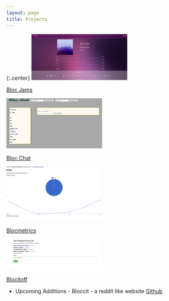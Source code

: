 ```yaml
---
layout: page
title: Projects
---
```


{:.center}
<img src="/assets/images/BlocJamsAngularSS.png" height="50%" width="50%">

[Bloc Jams](/projects/blocjams)


<img src="/assets/images/bloc_chat.png" height="50%" width="50%">

[Bloc Chat](/projects/blocchat)


<img src="/assets/images/blocmetrics.png" height="50%" width="50%">

[Blocmetrics](/projects/blocmetrics)


<img src="/assets/images/blocitoff.png" height="50%" width="50%">

[Blocitoff](/projects/blocitoff)

- Upcoming Additions -
Bloccit - a reddit like website [Github](https://github.com/acaldwell710/bloccit)
